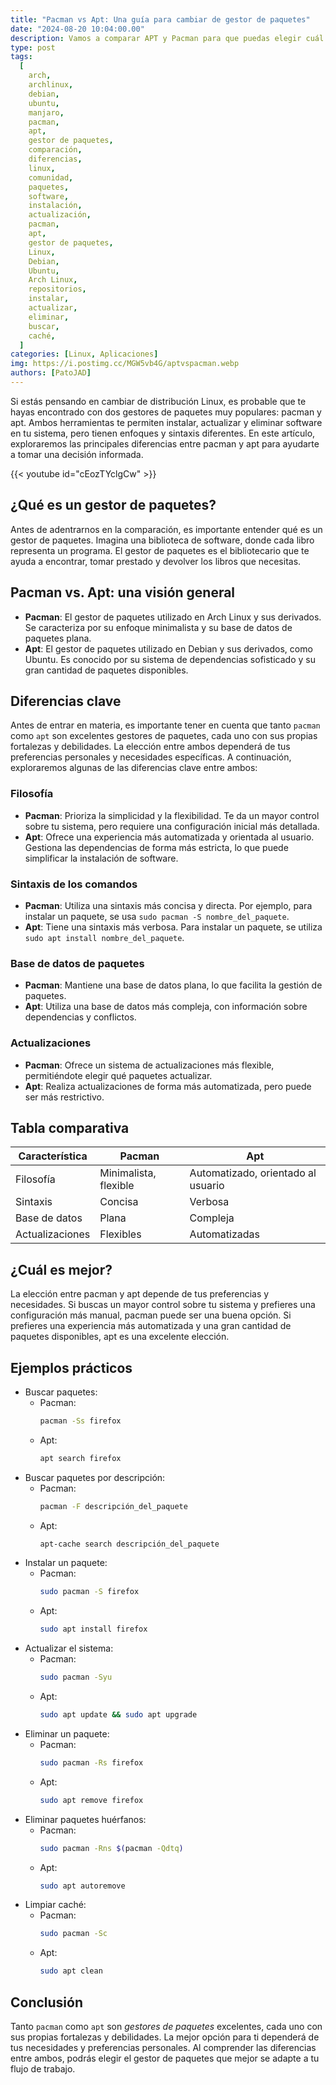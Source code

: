 ```yaml
---
title: "Pacman vs Apt: Una guía para cambiar de gestor de paquetes"
date: "2024-08-20 10:04:00.00"
description: Vamos a comparar APT y Pacman para que puedas elegir cuál se adapta mejor a tus necesidades y también para que puedas probar distintas distribuciones de linux.
type: post
tags:
  [
    arch,
    archlinux,
    debian,
    ubuntu,
    manjaro,
    pacman,
    apt,
    gestor de paquetes,
    comparación,
    diferencias,
    linux,
    comunidad,
    paquetes,
    software,
    instalación,
    actualización,
    pacman,
    apt,
    gestor de paquetes,
    Linux,
    Debian,
    Ubuntu,
    Arch Linux,
    repositorios,
    instalar,
    actualizar,
    eliminar,
    buscar,
    caché,
  ]
categories: [Linux, Aplicaciones]
img: https://i.postimg.cc/MGW5vb4G/aptvspacman.webp
authors: [PatoJAD]
---
```


Si estás pensando en cambiar de distribución Linux, es probable que te hayas encontrado con dos gestores de paquetes muy populares: pacman y apt. Ambos herramientas te permiten instalar, actualizar y eliminar software en tu sistema, pero tienen enfoques y sintaxis diferentes. En este artículo, exploraremos las principales diferencias entre pacman y apt para ayudarte a tomar una decisión informada.

{{< youtube id="cEozTYclgCw" >}}

## ¿Qué es un gestor de paquetes?

Antes de adentrarnos en la comparación, es importante entender qué es un gestor de paquetes. Imagina una biblioteca de software, donde cada libro representa un programa. El gestor de paquetes es el bibliotecario que te ayuda a encontrar, tomar prestado y devolver los libros que necesitas.

## Pacman vs. Apt: una visión general

- **Pacman**: El gestor de paquetes utilizado en Arch Linux y sus derivados. Se caracteriza por su enfoque minimalista y su base de datos de paquetes plana.
- **Apt**: El gestor de paquetes utilizado en Debian y sus derivados, como Ubuntu. Es conocido por su sistema de dependencias sofisticado y su gran cantidad de paquetes disponibles.

## Diferencias clave

Antes de entrar en materia, es importante tener en cuenta que tanto `pacman` como `apt` son excelentes gestores de paquetes, cada uno con sus propias fortalezas y debilidades. La elección entre ambos dependerá de tus preferencias personales y necesidades específicas. A continuación, exploraremos algunas de las diferencias clave entre ambos:

### Filosofía

- **Pacman**: Prioriza la simplicidad y la flexibilidad. Te da un mayor control sobre tu sistema, pero requiere una configuración inicial más detallada.
- **Apt**: Ofrece una experiencia más automatizada y orientada al usuario. Gestiona las dependencias de forma más estricta, lo que puede simplificar la instalación de software.

### Sintaxis de los comandos

- **Pacman**: Utiliza una sintaxis más concisa y directa. Por ejemplo, para instalar un paquete, se usa `sudo pacman -S nombre_del_paquete`.
- **Apt**: Tiene una sintaxis más verbosa. Para instalar un paquete, se utiliza `sudo apt install nombre_del_paquete`.

### Base de datos de paquetes

- **Pacman**: Mantiene una base de datos plana, lo que facilita la gestión de paquetes.
- **Apt**: Utiliza una base de datos más compleja, con información sobre dependencias y conflictos.

### Actualizaciones

- **Pacman**: Ofrece un sistema de actualizaciones más flexible, permitiéndote elegir qué paquetes actualizar.
- **Apt**: Realiza actualizaciones de forma más automatizada, pero puede ser más restrictivo.

## Tabla comparativa

| Característica  | Pacman                | Apt                                |
| --------------- | --------------------- | ---------------------------------- |
| Filosofía       | Minimalista, flexible | Automatizado, orientado al usuario |
| Sintaxis        | Concisa               | Verbosa                            |
| Base de datos   | Plana                 | Compleja                           |
| Actualizaciones | Flexibles             | Automatizadas                      |

## ¿Cuál es mejor?

La elección entre pacman y apt depende de tus preferencias y necesidades. Si buscas un mayor control sobre tu sistema y prefieres una configuración más manual, pacman puede ser una buena opción. Si prefieres una experiencia más automatizada y una gran cantidad de paquetes disponibles, apt es una excelente elección.

## Ejemplos prácticos

- Buscar paquetes:
  - Pacman:
    ```zsh
    pacman -Ss firefox
    ```
  - Apt:
    ```zsh
    apt search firefox
    ```
- Buscar paquetes por descripción:
  - Pacman:
    ```zsh
    pacman -F descripción_del_paquete
    ```
  - Apt:
    ```zsh
    apt-cache search descripción_del_paquete
    ```
- Instalar un paquete:
  - Pacman:
    ```zsh
    sudo pacman -S firefox
    ```
  - Apt:
    ```zsh
    sudo apt install firefox
    ```
- Actualizar el sistema:
  - Pacman:
    ```zsh
    sudo pacman -Syu
    ```
  - Apt:
    ```zsh
    sudo apt update && sudo apt upgrade
    ```
- Eliminar un paquete:
  - Pacman:
    ```zsh
    sudo pacman -Rs firefox
    ```
  - Apt:
    ```zsh
    sudo apt remove firefox
    ```
- Eliminar paquetes huérfanos:
  - Pacman:
    ```zsh
    sudo pacman -Rns $(pacman -Qdtq)
    ```
  - Apt:
    ```zsh
    sudo apt autoremove
    ```
- Limpiar caché:
  - Pacman:
    ```zsh
    sudo pacman -Sc
    ```
  - Apt:
    ```zsh
    sudo apt clean
    ```

## Conclusión

Tanto `pacman` como `apt` son _gestores de paquetes_ excelentes, cada uno con sus propias fortalezas y debilidades. La mejor opción para ti dependerá de tus necesidades y preferencias personales. Al comprender las diferencias entre ambos, podrás elegir el gestor de paquetes que mejor se adapte a tu flujo de trabajo.
